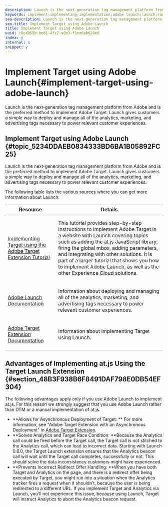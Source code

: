 ```yaml
---
description: Launch is the next-generation tag management platform from Adobe and is the preferred method to implement Adobe Target. Launch gives customers a simple way to deploy and manage all of the analytics, marketing, and advertising tags necessary to power relevant customer experiences.
keywords: implement;implementing;implementation;adobe launch;launch;race;redirect
seo-description: Launch is the next-generation tag management platform from Adobe and is the preferred method to implement Adobe Target. Launch gives customers a simple way to deploy and manage all of the analytics, marketing, and advertising tags necessary to power relevant customer experiences.
seo-title: Implement Target using Adobe Launch
title: Implement Target using Adobe Launch
uuid: c8cd855b-bed1-4fc2-a0e3-f1ea6ab620e6
index: y
internal: n
snippet: y
---
```


# Implement Target using Adobe Launch{#implement-target-using-adobe-launch}

Launch is the next-generation tag management platform from Adobe and is the preferred method to implement Adobe Target. Launch gives customers a simple way to deploy and manage all of the analytics, marketing, and advertising tags necessary to power relevant customer experiences.

## Implement Target using Adobe Launch {#topic_5234DDAEB0834333BD6BA1B05892FC25}

Launch is the next-generation tag management platform from Adobe and is the preferred method to implement Adobe Target. Launch gives customers a simple way to deploy and manage all of the analytics, marketing, and advertising tags necessary to power relevant customer experiences. 

The following table lists the various sources where you can get more information about Launch:

<table id="table_A85F2CEBF9C54DE780DB1668755D9DFB"> 
 <thead> 
  <tr> 
   <th colname="col1" class="entry"> Resource </th> 
   <th colname="col2" class="entry"> Details </th> 
  </tr>
 </thead>
 <tbody> 
<tr> 
   <td colname="col1"> <p><a href="https://docs.adobe.com/content/help/en/experience-cloud/implementing-in-websites-with-launch/implement-solutions/target.html" format="https" scope="external"> Implementing Target using the Adobe Target Extension Tutorial</a> </p> </td> 
   <td colname="col2"> <p>This tutorial provides step-by-step instructions to implement Adobe Target in a website with Launch covering topics such as adding the at.js JavaScript library, firing the global mbox, adding parameters, and integrating with other solutions. It is part of a larger tutorial that shows you how to implement Adobe Launch, as well as the other Experience Cloud solutions.</p> </td> 
  </tr> 
  <tr> 
   <td colname="col1"><a href="https://docs.adobelaunch.com/getting-started" format="https" scope="external"> Adobe Launch Documentation</a> </td> 
   <td colname="col2"> <p>Information about deploying and managing all of the analytics, marketing, and advertising tags necessary to power relevant customer experiences. </p> </td> 
  </tr> 
 <tr> 
   <td colname="col1"> <p><a href="https://docs.adobelaunch.com/extension-reference/web/adobe-target-extension" format="https" scope="external"> Adobe Target Extension Documentation</a> </p> </td> 
   <td colname="col2"> <p>Information about implementing Target using Launch. </p> </td> 
  </tr> 
 </tbody> 
</table>

## Advantages of Implementing at.js Using the Target Launch Extension {#section_48B3F938B6F8491DAF798E0DB54EF304}

The following advantages apply only if you use Adobe Launch to implement at.js. For this reason we strongly suggest that you use Adobe Launch rather than DTM or a manual implementation of at.js.

* **Allows for Asynchronous Deployment of Target: ** For more information, see "Adobe Target Extension with an Asynchronous Deployment" in [Adobe Target Extension](https://docs.adobelaunch.com/extension-reference/web/adobe-target-extension). 
* **Solves Analytics and Target Race Condition: **Because the Analytics call could be fired before the Target call, the Target call is not stitched to the Analytics call, which can lead to incorrect data. Starting with Launch 0.6.0, the Target Launch extension ensures that the Analytics beacon call will wait until the Target call completes, successfully or not. This should solve the data inconsistency customers might have experienced. 
* **Prevents Incorrect Redirect Offer Handling: **When you have both Target and Analytics on the page, and there is a redirect offer being executed by Target, you might run into a situation when the Analytics tracker fires a request when it shouldn’t, because the user is being redirected to a different URL. If you implement Target and Analytics via Launch, you’ll not experience this issue, because using Launch, Target will instruct Analytics to abort the Analytics beacon request.

